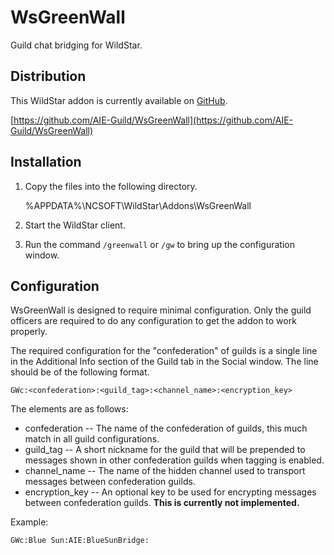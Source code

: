 WsGreenWall
===========

Guild chat bridging for WildStar.

Distribution
------------

This WildStar addon is currently available on [GitHub](https://github.com).

[https://github.com/AIE-Guild/WsGreenWall](https://github.com/AIE-Guild/WsGreenWall)


Installation
------------

1. Copy the files into the following directory.

    %APPDATA%\NCSOFT\WildStar\Addons\WsGreenWall

2. Start the WildStar client.

3. Run the command `/greenwall` or `/gw` to bring up the configuration window.


Configuration
-------------

WsGreenWall is designed to require minimal configuration.  Only the guild officers are required to do any configuration to get the addon to work properly.

The required configuration for the "confederation" of guilds is a single line in the Additional Info section of the Guild tab in the Social window.  The line should be of the following format.

    GWc:<confederation>:<guild_tag>:<channel_name>:<encryption_key>

The elements are as follows:

- confederation -- The name of the confederation of guilds, this much match in all guild configurations.
- guild_tag -- A short nickname for the guild that will be prepended to messages shown in other confederation guilds when tagging is enabled.
- channel_name -- The name of the hidden channel used to transport messages between confederation guilds.
- encryption_key -- An optional key to be used for encrypting messages between confederation guilds.  **This is currently not implemented.**

Example:

    GWc:Blue Sun:AIE:BlueSunBridge:

